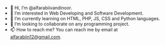 - 👋 Hi, I’m @alfarabiivandinoor.
- 👀 I’m interested in Web Developing and Software Development.
- 🌱 I’m currently learning on HTML, PHP, JS, CSS and Python languages.
- 💞️ I’m looking to collaborate on any programming project.
- 📫 How to reach me? You can reach me by email at alfarabiin12@gmail.com.

<!---
alfarabiivandinoor/alfarabiivandinoor is a ✨ special ✨ repository because its `README.md` (this file) appears on your GitHub profile.
You can click the Preview link to take a look at your changes.
--->
